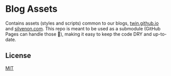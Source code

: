 # Blog Assets

Contains assets (styles and scripts) common to our blogs, [twin.github.io](https://twin.github.io/) and [silvenon.com](http://silvenon.com/). This repo is meant to be used as a submodule (GitHub Pages can handle those :tada:), making it easy to keep the code DRY and up-to-date.

## License

[MIT](license)
